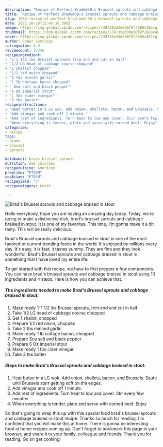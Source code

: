 ```yaml
---
description: "Recipe of Perfect Brad&#39;s Brussel sprouts and cabbage braised in stout"
title: "Recipe of Perfect Brad&#39;s Brussel sprouts and cabbage braised in stout"
slug: 1952-recipe-of-perfect-brad-and-39-s-brussel-sprouts-and-cabbage-braised-in-stout
date: 2021-10-29T13:48:16.398Z
image: https://img-global.cpcdn.com/recipes/739739ed3de56f9f/680x482cq70/brads-brussel-sprouts-and-cabbage-braised-in-stout-recipe-main-photo.jpg
thumbnail: https://img-global.cpcdn.com/recipes/739739ed3de56f9f/680x482cq70/brads-brussel-sprouts-and-cabbage-braised-in-stout-recipe-main-photo.jpg
cover: https://img-global.cpcdn.com/recipes/739739ed3de56f9f/680x482cq70/brads-brussel-sprouts-and-cabbage-braised-in-stout-recipe-main-photo.jpg
author: Roger Santiago
ratingvalue: 4.8
reviewcount: 37345
recipeingredient:
- "1-1 1/2 lbs Brussel sprouts trim end and cut in half"
- "1/2 LG head of cabbage course chopped"
- "1 shallot chopped"
- "1/2 red onion chopped"
- "2 tbs minced garlic"
- "1 lb cottage bacon chopped"
- " Sea salt and black pepper"
- "6 Oz imperial stout"
- "1 tbs cider vinegar"
- "3 tbs butter"
recipeinstructions:
- "Heat butter in a LG wok. Add onion, shallots, bacon, and Brussels. Saute until Brussels start getting soft on the edges."
- "Add vinegar and cook off 1 minute."
- "Add rest of ingredients. Turn heat to low and cover. Stir every few minutes."
- "When everything is tender, plate and serve with corned beef. Enjoy"
categories:
- Recipe
tags:
- brads
- brussel
- sprouts

katakunci: brads brussel sprouts 
nutrition: 250 calories
recipecuisine: American
preptime: "PT20M"
cooktime: "PT55M"
recipeyield: "3"
recipecategory: Lunch

---
```



![Brad's Brussel sprouts and cabbage braised in stout](https://img-global.cpcdn.com/recipes/739739ed3de56f9f/680x482cq70/brads-brussel-sprouts-and-cabbage-braised-in-stout-recipe-main-photo.jpg)

Hello everybody, hope you are having an amazing day today. Today, we're going to make a distinctive dish, brad's brussel sprouts and cabbage braised in stout. It is one of my favorites. This time, I'm gonna make it a bit tasty. This will be really delicious.

Brad's Brussel sprouts and cabbage braised in stout is one of the most favored of current trending foods in the world. It's enjoyed by millions every day. It's easy, it is fast, it tastes yummy. They are fine and they look wonderful. Brad's Brussel sprouts and cabbage braised in stout is something that I have loved my entire life.




To get started with this recipe, we have to first prepare a few components. You can have brad's brussel sprouts and cabbage braised in stout using 10 ingredients and 4 steps. Here is how you can achieve that.

<!--inarticleads1-->

##### The ingredients needed to make Brad's Brussel sprouts and cabbage braised in stout:

1. Make ready 1-1 1/2 lbs Brussel sprouts, trim end and cut in half
1. Take 1/2 LG head of cabbage course chopped
1. Get 1 shallot, chopped
1. Prepare 1/2 red onion, chopped
1. Take 2 tbs minced garlic
1. Make ready 1 lb cottage bacon, chopped
1. Prepare  Sea salt and black pepper
1. Prepare 6 Oz imperial stout
1. Make ready 1 tbs cider vinegar
1. Take 3 tbs butter




<!--inarticleads2-->

##### Steps to make Brad's Brussel sprouts and cabbage braised in stout:

1. Heat butter in a LG wok. Add onion, shallots, bacon, and Brussels. Saute until Brussels start getting soft on the edges.
1. Add vinegar and cook off 1 minute.
1. Add rest of ingredients. Turn heat to low and cover. Stir every few minutes.
1. When everything is tender, plate and serve with corned beef. Enjoy




So that's going to wrap this up with this special food brad's brussel sprouts and cabbage braised in stout recipe. Thanks so much for reading. I'm confident that you will make this at home. There is gonna be interesting food at home recipes coming up. Don't forget to bookmark this page in your browser, and share it to your family, colleague and friends. Thank you for reading. Go on get cooking!
